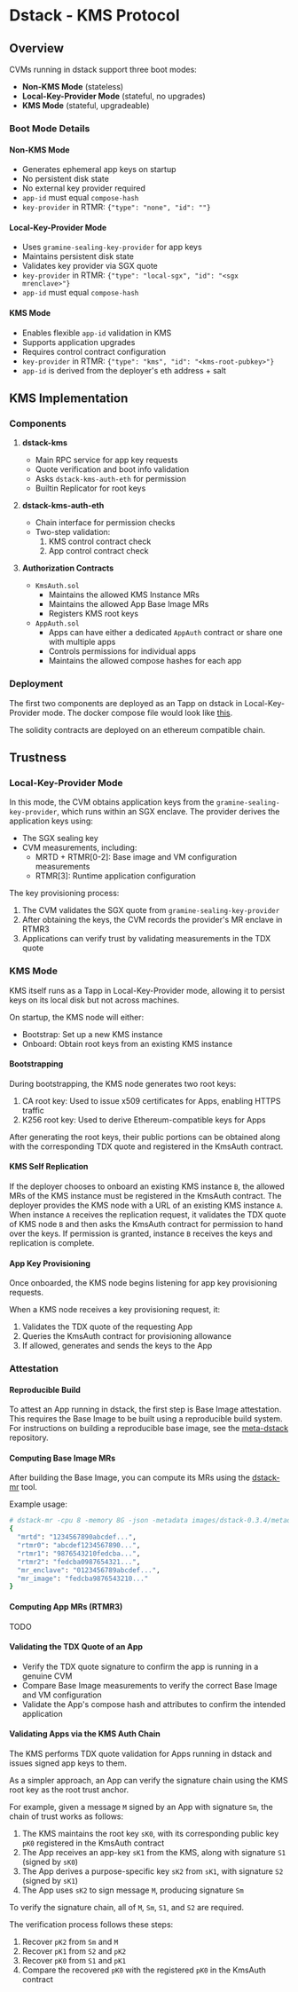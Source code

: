 # Dstack - KMS Protocol

## Overview

CVMs running in dstack support three boot modes:
- **Non-KMS Mode** (stateless)
- **Local-Key-Provider Mode** (stateful, no upgrades)
- **KMS Mode** (stateful, upgradeable)

### Boot Mode Details

#### Non-KMS Mode
- Generates ephemeral app keys on startup
- No persistent disk state
- No external key provider required
- `app-id` must equal `compose-hash`
- `key-provider` in RTMR: `{"type": "none", "id": ""}`

#### Local-Key-Provider Mode
- Uses `gramine-sealing-key-provider` for app keys
- Maintains persistent disk state
- Validates key provider via SGX quote
- `key-provider` in RTMR: `{"type": "local-sgx", "id": "<sgx mrenclave>"}`
- `app-id` must equal `compose-hash`

#### KMS Mode
- Enables flexible `app-id` validation in KMS
- Supports application upgrades
- Requires control contract configuration
- `key-provider` in RTMR: `{"type": "kms", "id": "<kms-root-pubkey>"}`
- `app-id` is derived from the deployer's eth address + salt

## KMS Implementation

### Components
1. **dstack-kms**
   - Main RPC service for app key requests
   - Quote verification and boot info validation
   - Asks `dstack-kms-auth-eth` for permission
   - Builtin Replicator for root keys
   
2. **dstack-kms-auth-eth**
   - Chain interface for permission checks
   - Two-step validation:
     1. KMS control contract check
     2. App control contract check

3. **Authorization Contracts**
   - `KmsAuth.sol`
      - Maintains the allowed KMS Instance MRs
      - Maintains the allowed App Base Image MRs
      - Registers KMS root keys
   - `AppAuth.sol`
      - Apps can have either a dedicated `AppAuth` contract or share one with multiple apps
      - Controls permissions for individual apps
      - Maintains the allowed compose hashes for each app

### Deployment
The first two components are deployed as an Tapp on dstack in Local-Key-Provider mode.
The docker compose file would look like [this](tapp/docker-compose.yaml).

The solidity contracts are deployed on an ethereum compatible chain.


## Trustness

### Local-Key-Provider Mode
In this mode, the CVM obtains application keys from the `gramine-sealing-key-provider`, which runs within an SGX enclave. The provider derives the application keys using:
- The SGX sealing key
- CVM measurements, including:
  - MRTD + RTMR[0-2]: Base image and VM configuration measurements
  - RTMR[3]: Runtime application configuration

The key provisioning process:
1. The CVM validates the SGX quote from `gramine-sealing-key-provider`
2. After obtaining the keys, the CVM records the provider's MR enclave in RTMR3
3. Applications can verify trust by validating measurements in the TDX quote

### KMS Mode

KMS itself runs as a Tapp in Local-Key-Provider mode,
allowing it to persist keys on its local disk but not across machines.

On startup, the KMS node will either:
- Bootstrap: Set up a new KMS instance
- Onboard: Obtain root keys from an existing KMS instance

#### Bootstrapping
During bootstrapping, the KMS node generates two root keys:
1. CA root key: Used to issue x509 certificates for Apps, enabling HTTPS traffic
2. K256 root key: Used to derive Ethereum-compatible keys for Apps

After generating the root keys, their public portions can be obtained along with the corresponding TDX quote and registered in the KmsAuth contract.

#### KMS Self Replication
If the deployer chooses to onboard an existing KMS instance `B`, the allowed MRs of the KMS instance must be registered in the KmsAuth contract.
The deployer provides the KMS node with a URL of an existing KMS instance `A`. When instance `A` receives the replication request, it validates the TDX quote of KMS node `B` and then asks the KmsAuth contract for permission to hand over the keys. If permission is granted, instance `B` receives the keys and replication is complete.

#### App Key Provisioning

Once onboarded, the KMS node begins listening for app key provisioning requests.

When a KMS node receives a key provisioning request, it:
1. Validates the TDX quote of the requesting App
2. Queries the KmsAuth contract for provisioning allowance
3. If allowed, generates and sends the keys to the App

### Attestation

#### Reproducible Build
To attest an App running in dstack, the first step is Base Image attestation. This requires the Base Image to be built using a reproducible build system.
For instructions on building a reproducible base image, see the [meta-dstack](https://github.com/Dstack-TEE/meta-dstack?tab=readme-ov-file#build-commands) repository.

#### Computing Base Image MRs

After building the Base Image, you can compute its MRs using the [dstack-mr](https://github.com/kvinwang/dstack-mr) tool.

Example usage:
```bash
# dstack-mr -cpu 8 -memory 8G -json -metadata images/dstack-0.3.4/metadata.json
{
  "mrtd": "1234567890abcdef...",
  "rtmr0": "abcdef1234567890...",
  "rtmr1": "9876543210fedcba...",
  "rtmr2": "fedcba0987654321...",
  "mr_enclave": "0123456789abcdef...",
  "mr_image": "fedcba9876543210..."
}
```

#### Computing App MRs (RTMR3)

TODO

#### Validating the TDX Quote of an App

- Verify the TDX quote signature to confirm the app is running in a genuine CVM
- Compare Base Image measurements to verify the correct Base Image and VM configuration
- Validate the App's compose hash and attributes to confirm the intended application

#### Validating Apps via the KMS Auth Chain

The KMS performs TDX quote validation for Apps running in dstack and issues signed app keys to them.

As a simpler approach, an App can verify the signature chain using the KMS root key as the root trust anchor.

For example, given a message `M` signed by an App with signature `Sm`, the chain of trust works as follows:

1. The KMS maintains the root key `sK0`, with its corresponding public key `pK0` registered in the KmsAuth contract
2. The App receives an app-key `sK1` from the KMS, along with signature `S1` (signed by `sK0`)
3. The App derives a purpose-specific key `sK2` from `sK1`, with signature `S2` (signed by `sK1`)
4. The App uses `sK2` to sign message `M`, producing signature `Sm`

To verify the signature chain, all of `M`, `Sm`, `S1`, and `S2` are required.

The verification process follows these steps:

1. Recover `pK2` from `Sm` and `M`
2. Recover `pK1` from `S2` and `pK2`
3. Recover `pK0` from `S1` and `pK1`
4. Compare the recovered `pK0` with the registered `pK0` in the KmsAuth contract
